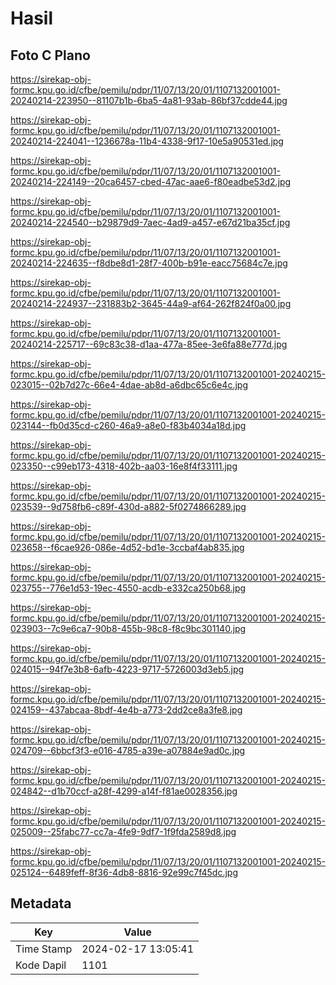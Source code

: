 # Hasil

## Foto C Plano

https://sirekap-obj-formc.kpu.go.id/cfbe/pemilu/pdpr/11/07/13/20/01/1107132001001-20240214-223950--81107b1b-6ba5-4a81-93ab-86bf37cdde44.jpg

https://sirekap-obj-formc.kpu.go.id/cfbe/pemilu/pdpr/11/07/13/20/01/1107132001001-20240214-224041--1236678a-11b4-4338-9f17-10e5a90531ed.jpg

https://sirekap-obj-formc.kpu.go.id/cfbe/pemilu/pdpr/11/07/13/20/01/1107132001001-20240214-224149--20ca6457-cbed-47ac-aae6-f80eadbe53d2.jpg

https://sirekap-obj-formc.kpu.go.id/cfbe/pemilu/pdpr/11/07/13/20/01/1107132001001-20240214-224540--b29879d9-7aec-4ad9-a457-e67d21ba35cf.jpg

https://sirekap-obj-formc.kpu.go.id/cfbe/pemilu/pdpr/11/07/13/20/01/1107132001001-20240214-224635--f8dbe8d1-28f7-400b-b91e-eacc75684c7e.jpg

https://sirekap-obj-formc.kpu.go.id/cfbe/pemilu/pdpr/11/07/13/20/01/1107132001001-20240214-224937--231883b2-3645-44a9-af64-262f824f0a00.jpg

https://sirekap-obj-formc.kpu.go.id/cfbe/pemilu/pdpr/11/07/13/20/01/1107132001001-20240214-225717--69c83c38-d1aa-477a-85ee-3e6fa88e777d.jpg

https://sirekap-obj-formc.kpu.go.id/cfbe/pemilu/pdpr/11/07/13/20/01/1107132001001-20240215-023015--02b7d27c-66e4-4dae-ab8d-a6dbc65c6e4c.jpg

https://sirekap-obj-formc.kpu.go.id/cfbe/pemilu/pdpr/11/07/13/20/01/1107132001001-20240215-023144--fb0d35cd-c260-46a9-a8e0-f83b4034a18d.jpg

https://sirekap-obj-formc.kpu.go.id/cfbe/pemilu/pdpr/11/07/13/20/01/1107132001001-20240215-023350--c99eb173-4318-402b-aa03-16e8f4f33111.jpg

https://sirekap-obj-formc.kpu.go.id/cfbe/pemilu/pdpr/11/07/13/20/01/1107132001001-20240215-023539--9d758fb6-c89f-430d-a882-5f0274866289.jpg

https://sirekap-obj-formc.kpu.go.id/cfbe/pemilu/pdpr/11/07/13/20/01/1107132001001-20240215-023658--f6cae926-086e-4d52-bd1e-3ccbaf4ab835.jpg

https://sirekap-obj-formc.kpu.go.id/cfbe/pemilu/pdpr/11/07/13/20/01/1107132001001-20240215-023755--776e1d53-19ec-4550-acdb-e332ca250b68.jpg

https://sirekap-obj-formc.kpu.go.id/cfbe/pemilu/pdpr/11/07/13/20/01/1107132001001-20240215-023903--7c9e6ca7-90b8-455b-98c8-f8c9bc301140.jpg

https://sirekap-obj-formc.kpu.go.id/cfbe/pemilu/pdpr/11/07/13/20/01/1107132001001-20240215-024015--94f7e3b8-6afb-4223-9717-5726003d3eb5.jpg

https://sirekap-obj-formc.kpu.go.id/cfbe/pemilu/pdpr/11/07/13/20/01/1107132001001-20240215-024159--437abcaa-8bdf-4e4b-a773-2dd2ce8a3fe8.jpg

https://sirekap-obj-formc.kpu.go.id/cfbe/pemilu/pdpr/11/07/13/20/01/1107132001001-20240215-024709--6bbcf3f3-e016-4785-a39e-a07884e9ad0c.jpg

https://sirekap-obj-formc.kpu.go.id/cfbe/pemilu/pdpr/11/07/13/20/01/1107132001001-20240215-024842--d1b70ccf-a28f-4299-a14f-f81ae0028356.jpg

https://sirekap-obj-formc.kpu.go.id/cfbe/pemilu/pdpr/11/07/13/20/01/1107132001001-20240215-025009--25fabc77-cc7a-4fe9-9df7-1f9fda2589d8.jpg

https://sirekap-obj-formc.kpu.go.id/cfbe/pemilu/pdpr/11/07/13/20/01/1107132001001-20240215-025124--6489feff-8f36-4db8-8816-92e99c7f45dc.jpg


## Metadata

| Key        | Value               |
| ---------- | ------------------- |
| Time Stamp | 2024-02-17 13:05:41 |
| Kode Dapil | 1101                |



